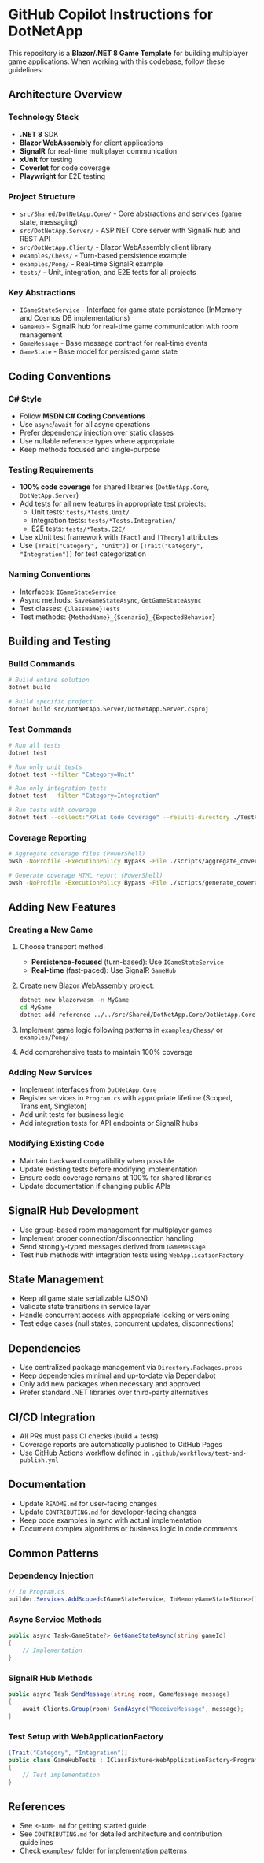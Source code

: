 # GitHub Copilot Instructions for DotNetApp

This repository is a **Blazor/.NET 8 Game Template** for building multiplayer game applications. When working with this codebase, follow these guidelines:

## Architecture Overview

### Technology Stack
- **.NET 8** SDK
- **Blazor WebAssembly** for client applications
- **SignalR** for real-time multiplayer communication
- **xUnit** for testing
- **Coverlet** for code coverage
- **Playwright** for E2E testing

### Project Structure
- `src/Shared/DotNetApp.Core/` - Core abstractions and services (game state, messaging)
- `src/DotNetApp.Server/` - ASP.NET Core server with SignalR hub and REST API
- `src/DotNetApp.Client/` - Blazor WebAssembly client library
- `examples/Chess/` - Turn-based persistence example
- `examples/Pong/` - Real-time SignalR example
- `tests/` - Unit, integration, and E2E tests for all projects

### Key Abstractions
- `IGameStateService` - Interface for game state persistence (InMemory and Cosmos DB implementations)
- `GameHub` - SignalR hub for real-time game communication with room management
- `GameMessage` - Base message contract for real-time events
- `GameState` - Base model for persisted game state

## Coding Conventions

### C# Style
- Follow **MSDN C# Coding Conventions**
- Use `async`/`await` for all async operations
- Prefer dependency injection over static classes
- Use nullable reference types where appropriate
- Keep methods focused and single-purpose

### Testing Requirements
- **100% code coverage** for shared libraries (`DotNetApp.Core`, `DotNetApp.Server`)
- Add tests for all new features in appropriate test projects:
  - Unit tests: `tests/*Tests.Unit/`
  - Integration tests: `tests/*Tests.Integration/`
  - E2E tests: `tests/*Tests.E2E/`
- Use xUnit test framework with `[Fact]` and `[Theory]` attributes
- Use `[Trait("Category", "Unit")]` or `[Trait("Category", "Integration")]` for test categorization

### Naming Conventions
- Interfaces: `IGameStateService`
- Async methods: `SaveGameStateAsync`, `GetGameStateAsync`
- Test classes: `{ClassName}Tests` 
- Test methods: `{MethodName}_{Scenario}_{ExpectedBehavior}`

## Building and Testing

### Build Commands
```bash
# Build entire solution
dotnet build

# Build specific project
dotnet build src/DotNetApp.Server/DotNetApp.Server.csproj
```

### Test Commands
```bash
# Run all tests
dotnet test

# Run only unit tests
dotnet test --filter "Category=Unit"

# Run only integration tests
dotnet test --filter "Category=Integration"

# Run tests with coverage
dotnet test --collect:"XPlat Code Coverage" --results-directory ./TestResults
```

### Coverage Reporting
```bash
# Aggregate coverage files (PowerShell)
pwsh -NoProfile -ExecutionPolicy Bypass -File ./scripts/aggregate_coverage.ps1

# Generate coverage HTML report (PowerShell)
pwsh -NoProfile -ExecutionPolicy Bypass -File ./scripts/generate_coverage_html.ps1
```

## Adding New Features

### Creating a New Game
1. Choose transport method:
   - **Persistence-focused** (turn-based): Use `IGameStateService`
   - **Real-time** (fast-paced): Use SignalR `GameHub`

2. Create new Blazor WebAssembly project:
   ```bash
   dotnet new blazorwasm -n MyGame
   cd MyGame
   dotnet add reference ../../src/Shared/DotNetApp.Core/DotNetApp.Core.csproj
   ```

3. Implement game logic following patterns in `examples/Chess/` or `examples/Pong/`

4. Add comprehensive tests to maintain 100% coverage

### Adding New Services
- Implement interfaces from `DotNetApp.Core`
- Register services in `Program.cs` with appropriate lifetime (Scoped, Transient, Singleton)
- Add unit tests for business logic
- Add integration tests for API endpoints or SignalR hubs

### Modifying Existing Code
- Maintain backward compatibility when possible
- Update existing tests before modifying implementation
- Ensure code coverage remains at 100% for shared libraries
- Update documentation if changing public APIs

## SignalR Hub Development
- Use group-based room management for multiplayer games
- Implement proper connection/disconnection handling
- Send strongly-typed messages derived from `GameMessage`
- Test hub methods with integration tests using `WebApplicationFactory`

## State Management
- Keep all game state serializable (JSON)
- Validate state transitions in service layer
- Handle concurrent access with appropriate locking or versioning
- Test edge cases (null states, concurrent updates, disconnections)

## Dependencies
- Use centralized package management via `Directory.Packages.props`
- Keep dependencies minimal and up-to-date via Dependabot
- Only add new packages when necessary and approved
- Prefer standard .NET libraries over third-party alternatives

## CI/CD Integration
- All PRs must pass CI checks (build + tests)
- Coverage reports are automatically published to GitHub Pages
- Use GitHub Actions workflow defined in `.github/workflows/test-and-publish.yml`

## Documentation
- Update `README.md` for user-facing changes
- Update `CONTRIBUTING.md` for developer-facing changes
- Keep code examples in sync with actual implementation
- Document complex algorithms or business logic in code comments

## Common Patterns

### Dependency Injection
```csharp
// In Program.cs
builder.Services.AddScoped<IGameStateService, InMemoryGameStateStore>();
```

### Async Service Methods
```csharp
public async Task<GameState?> GetGameStateAsync(string gameId)
{
    // Implementation
}
```

### SignalR Hub Methods
```csharp
public async Task SendMessage(string room, GameMessage message)
{
    await Clients.Group(room).SendAsync("ReceiveMessage", message);
}
```

### Test Setup with WebApplicationFactory
```csharp
[Trait("Category", "Integration")]
public class GameHubTests : IClassFixture<WebApplicationFactory<Program>>
{
    // Test implementation
}
```

## References
- See `README.md` for getting started guide
- See `CONTRIBUTING.md` for detailed architecture and contribution guidelines
- Check `examples/` folder for implementation patterns
